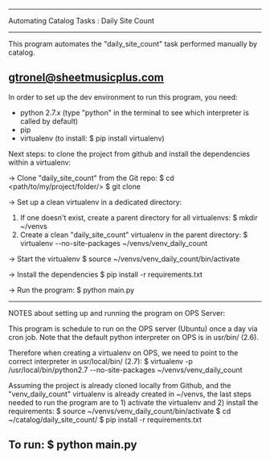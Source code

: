 *******************************************
Automating Catalog Tasks : Daily Site Count
*******************************************

This program automates the "daily_site_count" task performed manually by catalog.


gtronel@sheetmusicplus.com
---------------------------------------------------------------------------------

In order to set up the dev environment to run this program, you need:

- python 2.7.x (type "python" in the terminal to see which interpreter is called by default)
- pip 
- virtualenv (to install: $ pip install virtualenv)


Next steps: to clone the project from github and install the dependencies within a virtualenv:

-> Clone "daily_site_count" from the Git repo:
$ cd <path/to/my/project/folder/>
$ git clone <https or ssh clone link on github>

-> Set up a clean virtualenv in a dedicated directory:
1) If one doesn't exist, create a parent directory for all virtualenvs:
$ mkdir ~/venvs
2) Create a clean "daily_site_count" virtualenv in the parent directory:
$ virtualenv --no-site-packages ~/venvs/venv_daily_count

-> Start the virtualenv
$ source ~/venvs/venv_daily_count/bin/activate

-> Install the dependencies
$ pip install -r requirements.txt

-> Run the program:
$ python main.py


----------------------------------------------------------------------------------------------------------
NOTES about setting up and running the program on OPS Server:

This program is schedule to run on the OPS server (Ubuntu) once a day via cron job.
Note that the default python interpreter on OPS is in usr/bin/ (2.6).

Therefore when creating a virtualenv on OPS, we need to point to the correct interpreter in usr/local/bin/ (2.7):
$ virtualenv -p /usr/local/bin/python2.7 --no-site-packages ~/venvs/venv_daily_count


Assuming the project is already cloned locally from Github, and the "venv_daily_count" virtualenv is already 
created in ~/venvs, the last steps needed to run the program are to 1) activate the virtualenv and 2) install the requirements:
$ source ~/venvs/venv_daily_count/bin/activate
$ cd ~/catalog/daily_site_count/
$ pip install -r requirements.txt

To run:
$ python main.py
----------------------------------------------------------------------------------------------------------
